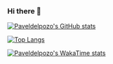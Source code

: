 ### Hi there 👋
<!--
# I'm Pavel del Pozo...

## ...and I'm a UI/UX designer and developer at [PHICUS TECNOLOGÍA](https://phicus.es/)

**paveldelpozo/paveldelpozo** is a ✨ _special_ ✨ repository because its `README.md` (this file) appears on your GitHub profile.

Here are some ideas to get you started:

- 🔭 I’m currently working on ...
- 🌱 I’m currently learning ...
- 👯 I’m looking to collaborate on ...
- 🤔 I’m looking for help with ...
- 💬 Ask me about ...
- 📫 How to reach me: ...
- 😄 Pronouns: ...
- ⚡ Fun fact: ...
-->

[![Paveldelpozo's GitHub stats](https://github-readme-stats.vercel.app/api?username=paveldelpozo&show_icons=true&theme=transparent&rank_icon=github&include_all_commits=true&ring_color=ff0000)](https://github.com/anuraghazra/github-readme-stats)

[![Top Langs](https://github-readme-stats.vercel.app/api/top-langs/?username=paveldelpozo&show_icons=true&theme=transparent)](https://github.com/anuraghazra/github-readme-stats)

[![Paveldelpozo's WakaTime stats](https://github-readme-stats.vercel.app/api/wakatime?username=paveldelpozo&show_icons=true&theme=transparent)](https://github.com/anuraghazra/github-readme-stats)
